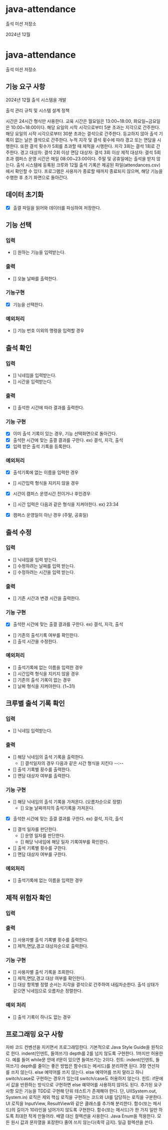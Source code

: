 # java-attendance

출석 미션 저장소

2024년 12월

# java-attendance

출석 미션 저장소


## 기능 요구 사항


2024년 12월 출석 시스템을 개발

출석 관리 규칙 및 시스템 설계 정책

시간은 24시간 형식만 사용한다.
교육 시간은 월요일은 13:00~18:00, 화요일~금요일은 10:00~18:00이다.
해당 요일의 시작 시각으로부터 5분 초과는 지각으로 간주한다.
해당 요일의 시작 시각으로부터 30분 초과는 결석으로 간주한다.
등교하지 않아 출석 기록이 없는 날은 결석으로 간주한다.
누적 지각 및 결석 횟수에 따라 경고 또는 면담을 시행한다. 또한 결석 횟수가 5회를 초과할 때 제적을 시행한다.
지각 3회는 결석 1회로 간주한다.
경고 대상자: 결석 2회 이상
면담 대상자: 결석 3회 이상
제적 대상자: 결석 5회 초과
캠퍼스 운영 시간은 매일 08:00~23:00이다.
주말 및 공휴일에는 출석을 받지 않는다.
출석 시스템에 등록된 크루와 12월 출석 기록은 제공된 파일(attendances.csv)에서 확인할 수 있다.
프로그램은 사용자가 종료할 때까지 종료되지 않으며, 해당 기능을 수행한 후 초기 화면으로 돌아간다.

## 데이터 초기화
- [x] 출결 파일을 읽어와 데이터를 파싱하여 저장한다.

## 기능 선택
### 입력
- [] 원하는 기능을 입력받는다.
### 출력
- [] 오늘 날짜를 출력한다.
### 기능구현
- [x] 기능을 선택한다.
### 예외처리
- [] 기능 번호 이외의 명령을 입력할 경우

## 출석 확인

### 입력
- [] 닉네임을 입력받는다.
- [] 시간을 입력받는다.
### 출력
- [] 출석한 시간에 따라 결과를 출력한다.
### 기능 구현
- [x] 이미 출석 기록이 있는 경우, 기능 선택화면으로 돌아간다.
- [x] 출석한 시간에 맞는 출결 결과를 구한다. ex) 결석, 지각, 출석
- [x] 입력 받은 출석 기록을 등록한다.
### 예외처리
- [x] 출석기록에 없는 이름을 입력한 경우
- [] 시간입력 형식을 지키지 않을 경우
- [x] 시간이 캠퍼스 운영시간 전이거나 후인경우
- [] 시간 입력은 다음과 같은 형식을 지켜야한다. ex) 23:34
- [x] 캠퍼스 운영일이 아닌 경우 (주말, 공휴일)


## 출석 수정

### 입력
- [] 닉네임을 입력 받는다.
- [] 수정하려는 날짜를 입력 받는다.
- [] 수정하려는 시간을 입력 받는다.
### 출력
- [] 기존 시간과 변경 시간을 출력한다.
### 기능 구현
- [x] 출석한 시간에 맞는 출결 결과를 구한다. ex) 결석, 지각, 출석
- [] 기존의 출석기록 여부를 확인한다.
- [] 출석 시간을 수정한다.
### 예외처리
- [] 출석기록에 없는 이름을 입력한 경우
- [] 시간입력 형식을 지키지 않을 경우
- [] 기존의 출석 기록이 없는 경우
- [] 날짜 형식을 지켜야한다. (1~31)

## 크루별 출석 기록 확인
### 입력
- [] 닉네임 입력받는다.
### 출력
- [] 해당 닉네임의 출석 기록을 출력한다.
  - [] 결석일자의 경우 다음과 같은 시간 형식을 지킨다 --:--
- [] 출석 기록별 횟수를 출력한다.
- [] 면담 대상자 여부를 출력한다.
### 기능 구현
- [] 해당 닉네임의 출석 기록을 가져온다. (오름차순으로 정렬)
  - [] 오늘 날짜까지의 출석기록을 가져온다.
- [x] 출석한 시간에 맞는 출결 결과를 구한다. ex) 결석, 지각, 출석
- [] 결석 일자를 판단한다.
  - [] 운영 일자를 판단한다.
  - [] 해당 닉네임에 해당 일자 기록여부를 확인한다.
- [] 출석 기록별 횟수를 구한다.
- [] 면담 대상자 여부를 구한다.
### 예외처리
- [] 출석기록에 없는 이름을 입력한 경우

## 제적 위험자 확인
### 입력
### 출력
- [] 사용자별 출석 기록별 횟수를 출력한다.
- [] 제적,면담,경고 대상자순으로 출력한다.
### 기능 구현
- [] 사용자별 출석 기록을 조회한다.
- [] 제적,면담,경고 대상 여부를 확인한다.
- [] 대상 항목별 정렬 순서는 지각을 결석으로 간주하여 내림차순한다. 출석 상태가 같으면 닉네임으로 오름차순 정렬한다.
### 예외 처리
- [] 출석 기록이 하나도 없는 경우

## 프로그래밍 요구 사항
   자바 코드 컨벤션을 지키면서 프로그래밍한다.
   기본적으로 Java Style Guide을 원칙으로 한다.
   indent(인덴트, 들여쓰기) depth를 2를 넘지 않도록 구현한다. 1까지만 허용한다.
   예를 들어 while문 안에 if문이 있으면 들여쓰기는 2이다.
   힌트: indent(인덴트, 들여쓰기) depth를 줄이는 좋은 방법은 함수(또는 메서드)를 분리하면 된다.
   3항 연산자를 쓰지 않는다.
   else 예약어를 쓰지 않는다.
   else 예약어를 쓰지 말라고 하니 switch/case로 구현하는 경우가 있는데 switch/case도 허용하지 않는다.
   힌트: if문에서 값을 반환하는 방식으로 구현하면 else 예약어를 사용하지 않아도 된다.
   추가된 요구 사항
   모든 기능을 TDD로 구현해 단위 테스트가 존재해야 한다. 단, UI(System.out, System.in) 로직은 제외
   핵심 로직을 구현하는 코드와 UI를 담당하는 로직을 구분한다.
   UI 로직을 InputView, ResultView와 같은 클래스를 추가해 분리한다.
   함수(또는 메서드)의 길이가 10라인을 넘어가지 않도록 구현한다.
   함수(또는 메서드)가 한 가지 일만 하도록 최대한 작게 만들어라.
   배열 대신 컬렉션을 사용한다.
   Java Enum을 적용한다.
   모든 원시 값과 문자열을 포장한다
   줄여 쓰지 않는다(축약 금지).
   일급 컬렉션을 쓴다.